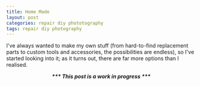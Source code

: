 ```yaml
---
title: Home Made
layout: post
categories: repair diy phototography
tags: repair diy photography
---
```


I've always wanted to make my own stuff (from hard-to-find replacement parts to custom tools and accessories, the possibilities are endless), so I've started looking into it; as it turns out, there are far more options than I realised.

<p><i><b><center>*** This post is a work in progress ***</center></b></i></p>
